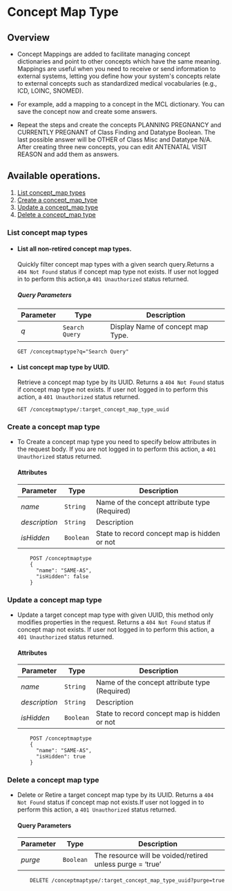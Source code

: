 # Concept Map Type

## Overview

* Concept Mappings are added to facilitate managing concept dictionaries and point to other concepts which have the same meaning. 
Mappings are useful when you need to receive or send information to external systems, letting you define how your system's 
concepts relate to external concepts such as standardized medical vocabularies (e.g., ICD, LOINC, SNOMED). 
  
* For example, add a mapping to a concept in the MCL dictionary. You can save the concept now and create some answers.

* Repeat the steps and create the concepts PLANNING PREGNANCY and CURRENTLY PREGNANT of Class Finding and Datatype Boolean. 
The last possible answer will be OTHER of Class Misc and Datatype N/A. After creating three new concepts, you can edit 
ANTENATAL VISIT REASON and add them as answers.

## Available operations. 

1. [List concept_map types](#list-concept-map-types)
2. [Create a concept_map_type](#create-a-concept-map-type)
3. [Update a concept_map type](#update-a-concept-map-type)
4. [Delete a concept_map type](#delete-a-concept-map-type)


### List concept map types

* #### List all non-retired concept map types.

    Quickly filter concept map types with a given search query.Returns a `404 Not Found` status if concept map type not exists. 
    If user not logged in to perform this action,a `401 Unauthorized` status returned.

    ##### Query Parameters

    Parameter | Type | Description
    --- | --- | ---
    *q* | `Search Query` | Display Name of concept map Type.

    ```console
    GET /conceptmaptype?q="Search Query"
     ```

* #### List concept map type by UUID.

    Retrieve a concept map type by its UUID. Returns a `404 Not Found` status if concept map type not exists. If user not logged 
    in to perform this action, a `401 Unauthorized` status returned.

    ```console
    GET /conceptmaptype/:target_concept_map_type_uuid
    ```

### Create a concept map type

* To Create a concept map type you need to specify below attributes in the request body. If you are not logged in to perform this action,
 a `401 Unauthorized` status returned.

    #### Attributes

    Parameter | Type | Description
    --- | --- | ---
    *name* | `String` | Name of the concept attribute type (Required)
    *description* | `String` | Description
    *isHidden* | `Boolean` | State to record concept map is hidden or not
    
    ```console
        POST /conceptmaptype
        {
          "name": "SAME-AS",
          "isHidden": false
        }
    ```
### Update a concept map type

*  Update a target concept map type with given UUID, this method only modifies properties in the request. Returns a `404 Not Found` 
status if concept map not exists. If user not logged in to perform this action, a `401 Unauthorized` status returned.

    #### Attributes

    Parameter | Type | Description
    --- | --- | ---
    *name* | `String` | Name of the concept attribute type (Required)
    *description* | `String` | Description
    *isHidden* | `Boolean` | State to record concept map is hidden or not
    
    ```console
        POST /conceptmaptype
        {
          "name": "SAME-AS",
          "isHidden": true
        }
    ```

### Delete a concept map type

* Delete or Retire a target concept map type by its UUID. Returns a `404 Not Found` status if concept map not exists.If user not logged 
  in to perform this action, a `401 Unauthorized` status returned.

    #### Query Parameters

    Parameter | Type | Description
    --- | --- | ---
    *purge* | `Boolean` | The resource will be voided/retired unless purge = ‘true’

    ```console
        DELETE /conceptmaptype/:target_concept_map_type_uuid?purge=true
     ```
